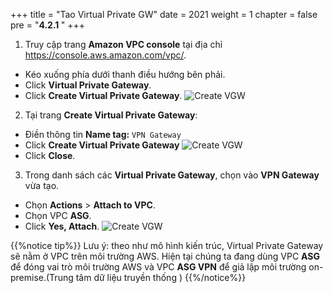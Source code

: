 +++
title = "Tao Virtual Private GW"
date = 2021
weight = 1
chapter = false
pre = "<b>4.2.1 </b>"
+++


1. Truy cập trang **Amazon VPC console** tại địa chỉ https://console.aws.amazon.com/vpc/.
  + Kéo xuống phía dưới thanh điều hướng bên phải.
  + Click **Virtual Private Gateway**.
  + Click **Create Virtual Private Gateway**.
![Create VGW](/images/vpn/create-vgw.png?width=90pc)

2. Tại trang **Create Virtual Private Gateway**:
  + Điền thông tin **Name tag:** ```VPN Gateway```
  + Click **Create Virtual Private Gateway**
![Create VGW](/images/vpn/create-vgw2.png?width=90pc)
  + Click **Close**.

3. Trong danh sách các **Virtual Private Gateway**, chọn vào **VPN Gateway** vừa tạo.
  + Chọn **Actions** > **Attach to VPC**.
  + Chọn VPC **ASG**.
  + Click **Yes, Attach**.
![Create VGW](/images/vpn/create-vgw3.png?width=90pc)

{{%notice tip%}}
Lưu ý: theo như mô hình kiến trúc, Virtual Private Gateway sẽ nằm ở VPC trên môi trường AWS. Hiện tại chúng ta đang dùng VPC **ASG** để đóng vai trò môi trường AWS và VPC **ASG VPN** để giả lập môi trường on-premise.(Trung tâm dữ liệu truyền thống )
{{%/notice%}}



